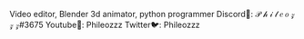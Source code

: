 Video editor, Blender 3d animator, python programmer
Discord🤖: 𝒫 𝒽 𝒾 𝓁 𝑒 𝑜 𝓏 𝓏 𝓏#3675
Youtube🎥: Phileozzz
Twitter🐦: Phileozzz
